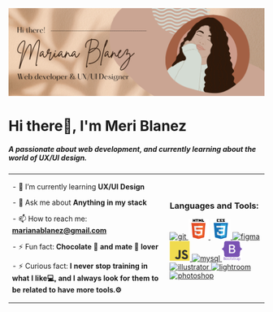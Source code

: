 ![Mariana_Blanez_banner](https://github.com/MeridaBZ/meridabz/blob/39d868fa97d531ba4edb9a773a4f86af45654d74/Mariana%20Blanez.png)

# Hi there👋, I'm Meri Blanez
##### _A passionate about web development, and currently learning about the world of UX/UI design._

 <table >
            <tr>
                <td>
                    <p>- 🌱 I’m currently learning <b>UX/UI Design</b></p>
                    <p>- 💬 Ask me about <b>Anything in my stack</b></p>
                    <p>- 📫 How to reach me: <b><a href=marianablanez@gmail.com alt=email>marianablanez@gmail.com</a></b></p>
                    <p>- ⚡ Fun fact: <b>Chocolate 🍫 and mate 🧉 lover</b></p>
                    <p>- ⚡  Curious fact: <b>I never stop training in what I like💻, and I always look for them to be related to have more tools.⚙</b></p>
                </td>
                <td>
                 <h3 align="left">Languages and Tools:</h3>
                    <a href="https://git-scm.com/" target="_blank" rel="noreferrer"> <img src="https://www.vectorlogo.zone/logos/git-scm/git-scm-icon.svg" alt="git" width="40" height="40"/> </a><a href="https://www.w3.org/html/" target="_blank" rel="noreferrer"> <img src="https://raw.githubusercontent.com/devicons/devicon/master/icons/html5/html5-original-wordmark.svg" alt="html5" width="40" height="40"/> </a><a href="https://www.w3schools.com/css/" target="_blank" rel="noreferrer"> <img src="https://raw.githubusercontent.com/devicons/devicon/master/icons/css3/css3-original-wordmark.svg" alt="css3" width="40" height="40"/> </a><a href="https://www.figma.com/" target="_blank" rel="noreferrer"> <img src="https://www.vectorlogo.zone/logos/figma/figma-icon.svg" alt="figma" width="40" height="40"/> </a><a href="https://developer.mozilla.org/en-US/docs/Web/JavaScript" target="_blank" rel="noreferrer"> <img src="https://raw.githubusercontent.com/devicons/devicon/master/icons/javascript/javascript-original.svg" alt="javascript" width="40" height="40"/> </a><a href="https://www.mysql.com/" target="_blank" rel="noreferrer"> <img src="https://www.vectorlogo.zone/logos/mysql/mysql-ar21.svg" alt="mysql" width="40" height="40"/> </a><a href="https://getbootstrap.com" target="_blank" rel="noreferrer"> <img src="https://raw.githubusercontent.com/devicons/devicon/master/icons/bootstrap/bootstrap-plain-wordmark.svg" alt="bootstrap" width="40" height="40"/> </a><a href="https://www.adobe.com/ar/products/illustrator.html" target="_blank" rel="noreferrer"> <img src="https://www.adobe.com/content/dam/shared/images/product-icons/svg/illustrator.svg" alt="illustrator" width="40" height="40"/> </a><a href="https://www.adobe.com/ar/products/photoshop-lightroom.html" target="_blank" rel="noreferrer"> <img src="https://www.adobe.com/content/dam/cc1/en/genuine/images/AFC/LR_icon.svg" alt="lightroom" width="40" height="40"/> </a><a href="https://www.adobe.com/ar/products/photoshop.html" target="_blank" rel="noreferrer"> <img src="https://www.adobe.com/content/dam/cc/us/en/creative-cloud/ps_cc_app.svg" alt="photoshop" width="40" height="40"/> </a>
                   </p>
                </td>
            </tr>
        </table>
